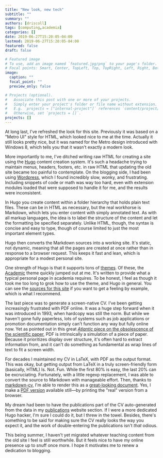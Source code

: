 ```yaml
---
title: "New look, new tech"
subtitle: ""
summary: ""
authors: [driscoll]
tags: [computing,academia]
categories: []
date: 2019-06-27T15:20:05-04:00
lastmod: 2019-06-27T15:20:05-04:00
featured: false
draft: false

# Featured image
# To use, add an image named `featured.jpg/png` to your page's folder.
# Focal points: Smart, Center, TopLeft, Top, TopRight, Left, Right, BottomLeft, Bottom, BottomRight.
image:
  caption: ""
  focal_point: ""
  preview_only: false

# Projects (optional).
#   Associate this post with one or more of your projects.
#   Simply enter your project's folder or file name without extension.
#   E.g. `projects = ["internal-project"]` references `content/project/deep-learning/index.md`.
#   Otherwise, set `projects = []`.
projects: []
---
```

At long last, I've refreshed the look for this site. Previously it was based on a "Metro UI" style for HTML, which looked nice to me at the time. Actually it still looks pretty nice, but it was named for the Metro design introduced with Windows 8, which tells you that it wasn't exactly a modern look. 

More importantly to me, I've ditched writing raw HTML for creating a site using the [Hugo](https://gohugo.io) content creation system. It's such a headache trying to maintain menus, headers, footers, etc. in raw HTML that updating the old site became too painful to contemplate. On the blogging side, I had been using [Wordpress](https://wordpress.com), which I found incredibly slow, wonky, and frustrating. Including snippets of code or math was way too hard, even with extension modules loaded that were supposed to handle it for me, and the results were inconsistent. 

In Hugo you create content within a folder hierarchy that holds plain text files. These can be in HTML as necessary, but the real workhorse is Markdown, which lets you enter content with simply annotated text. As with all markup languages, the idea is to label the structure of the content and let the formatting be specified separately. Unlike HTML, though, the syntax is concise and easy to type, though of course limited to just the most important element types. 

Hugo then converts the Markdown sources into a working site. It's static, not dynamic, meaning that all the pages are created at once rather than in response to a browser request. This keeps it fast and lean, which is appropriate for a modest personal site. 

One strength of Hugo is that it supports tons of [themes](http://themes.gohugo.io/). Of these, the [Academic](https://themes.gohugo.io/academic/) theme quickly jumped out at me. It's written to provide what a typical personal page in academia requires. To be honest, I feel as though it took me too long to grok how to use the theme, and Hugo in general. You can see the [sources for this site](https://github.com/tobydriscoll/academic-kickstart) if you want to get a feeling by example, which is what I recommend.  

The last piece was to generate a screen-native CV. I've been getting increasingly frustrated with PDF online. It was a huge step forward when it was introduced in 1993, when hardcopy was still the norm. But while we haven't gone fully paperless, lots of systems such as job applications or promotion documentation simply can't function any way but fully online now. Yet as pointed out in this great [*Atlantic* piece on the obsolescence of the scientific paper](https://www.theatlantic.com/science/archive/2018/04/the-scientific-paper-is-obsolete/556676/), PDF is intrinsically a simulation of a piece of paper. Because it prioritizes display over structure, it's often hard to extract information from, and it can't do something as fundamental as wrap lines of text to fit a screen width. 

For decades I maintained my CV in LaTeX, with PDF as the output format. This was okay, but getting output from LaTeX in a truly screen-friendly form (basically, HTML) Is. Not. Fun. While the first 80% is easy, the last 20% can be excruciating. Fortunately, with a little regexp replacement, I was able to convert the source to Markdown with manageable effort. Then, thanks to [markdown-cv](http://elipapa.github.io/markdown-cv), I'm able to render this as a [great-looking document](https://tobydriscoll.net/markdown-cv/). Yes, I make a [PDF version](https://tobydriscoll.net/cv.pdf) available still—by printing the "real" version from a browser. 

My dream had been to have the publications part of the CV auto-generated from the data in my [publications](https://tobydriscoll.net/publication/) website section. If I were a more dedicated Hugo hacker, I'm sure I could do it, but I threw in the towel. Besides, there's something to be said for making sure the CV really looks the way you expect it, and the work of double-entering the publications isn't *that* odious. 

This being summer, I haven't yet migrated whatever teaching content from the old site I feel is still worthwhile. But it feels nice to have my online presence up to snuff once more. I hope it motivates me to renew a dedication to blogging. 
